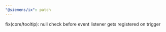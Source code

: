 ```yaml
---
"@siemens/ix": patch
---
```


fix(core/tooltip): null check before event listener gets registered on trigger
